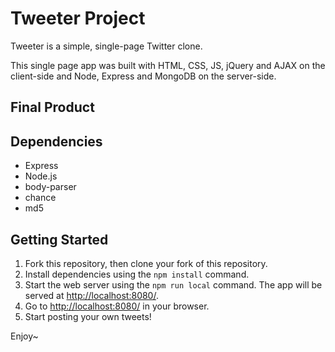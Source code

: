 # Tweeter Project

Tweeter is a simple, single-page Twitter clone.

This single page app was built with HTML, CSS, JS, jQuery and AJAX on the client-side and Node, Express and MongoDB on the server-side.  

## Final Product




## Dependencies

- Express
- Node.js
- body-parser
- chance
- md5


## Getting Started

1. Fork this repository, then clone your fork of this repository.
2. Install dependencies using the `npm install` command.
3. Start the web server using the `npm run local` command. The app will be served at <http://localhost:8080/>.
4. Go to <http://localhost:8080/> in your browser.
5. Start posting your own tweets! 

Enjoy~


